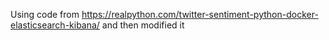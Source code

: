 Using code from https://realpython.com/twitter-sentiment-python-docker-elasticsearch-kibana/ and then modified it
